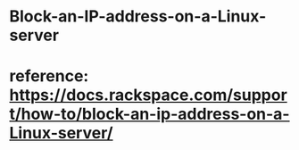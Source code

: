# Block-an-IP-address-on-a-Linux-server
# reference: https://docs.rackspace.com/support/how-to/block-an-ip-address-on-a-Linux-server/
            
